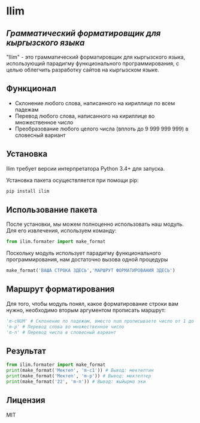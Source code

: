 # Ilim
## _Грамматический форматировщик для кыргызского языка_

"Ilim" - это грамматический форматировщик для кыргызского языка, использующий парадигму функционального
программирования, с целью облегчить разработку сайтов на кыргызском языке.

## Функционал

- Склонение любого слова, написанного на кириллице по всем падежам
- Перевод любого слова, написанного на кириллице во множественное число
- Преобразование любого целого числа (вплоть до 9 999 999 999) в словесный вариант

## Установка

Ilim требует версии интерпретатора Python 3.4+ для запуска.

Установка пакета осуществляется при помощи pip:

```sh
pip install ilim
```

## Использование пакета

После установки, мы можем полноценно использовать наш модуль. Для его извлечения, используем команду:
```python
from ilim.formater import make_format
```
Поскольку модуль использует парадигму функционального программирования, нам достаточно вызова одной процедуры
```python
make_format('ВАША СТРОКА ЗДЕСЬ','МАРШРУТ ФОРМАТИРОВАНИЯ ЗДЕСЬ')
```
## Маршрут форматирования
Для того, чтобы модуль понял, какое форматирование строки вам нужно, необходимо вторым аргументом прописать маршрут:
```python
'm-cNUM' # Склонение по падежам, вместо num прописываете число от 1 до 5 (От 2го до 6го падежа)
'm-p' # Перевод слова во множественное число
'm-n' # Перевод числа в словесный вариант
```
## Результат
```python
from ilim.formater import make_format
print(make_format('Мектеп', 'm-c1')) # Вывод: мектептин 
print(make_format('Мектеп', 'm-p')) # Вывод: мектептер 
print(make_format('22', 'm-n')) # Вывод: жыйырма эки  
```
## Лицензия
MIT
